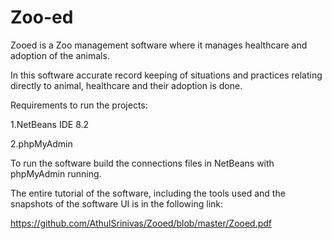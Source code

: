 # Zoo-ed
Zooed is a Zoo management software where it manages healthcare and adoption of the animals.

In this software accurate record keeping of situations and practices
relating directly to animal, healthcare and their adoption is done.

Requirements to run the projects:

1.NetBeans IDE 8.2 

2.phpMyAdmin

To run the software build the connections files in NetBeans with phpMyAdmin running.

The entire tutorial of the software, including the tools used and the snapshots of the software UI is in the following link:

https://github.com/AthulSrinivas/Zooed/blob/master/Zooed.pdf
